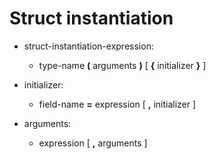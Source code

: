 

Struct instantiation
====================

-   struct-instantiation-expression:

    -   type-name **(** arguments **)** [ **{** initializer **}** ]


-   initializer:

    -   field-name **=** expression [ **,** initializer ]


-   arguments:

    -   expression [ **,** arguments ]

